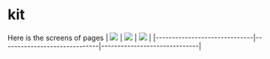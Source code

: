 # kit

Here is the screens of pages
| ![]([assets/images/dish1.png](https://github.com/TheKnight-sss/Kit-ECommerce/blob/a028d3b10cb519c68942da5173d97ed63b1fab31/Screenshot_1758401862.png)) | ![]([assets/images/dish2.png](https://github.com/TheKnight-sss/Kit-ECommerce/blob/a028d3b10cb519c68942da5173d97ed63b1fab31/Screenshot_1758401526.png)) | ![]([assets/images/dish3.png](https://github.com/TheKnight-sss/Kit-ECommerce/blob/a028d3b10cb519c68942da5173d97ed63b1fab31/Screenshot_1758401826.png)) |
|------------------------------|------------------------------|------------------------------|

